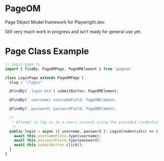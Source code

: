 # PageOM

Page Object Model framework for Playwright.dev.

Still very much work in progress and isn't ready for general use yet.

# Page Class Example

```typescript
// login.page.ts
import { findBy, PageOMPage, PageOMElement } from 'pageom'

class LoginPage extends PageOMPage {
  slug = "/login"

  @findBy('.login-btn') submitButton: PageOMElement;

  @findBy('.username) usernameField: PageOMElement;

  @findBy('.password) passwordField: PageOMElement;

  /*
   * Attempt to log in to a users account using the provided credentials.
   */
  public login = async ({ username, password }: LoginCredentials) => {
    await this.usernameField.type(username);
    await this.passwordField.type(password);
    await this.submitButton.click();
  }
}
```
